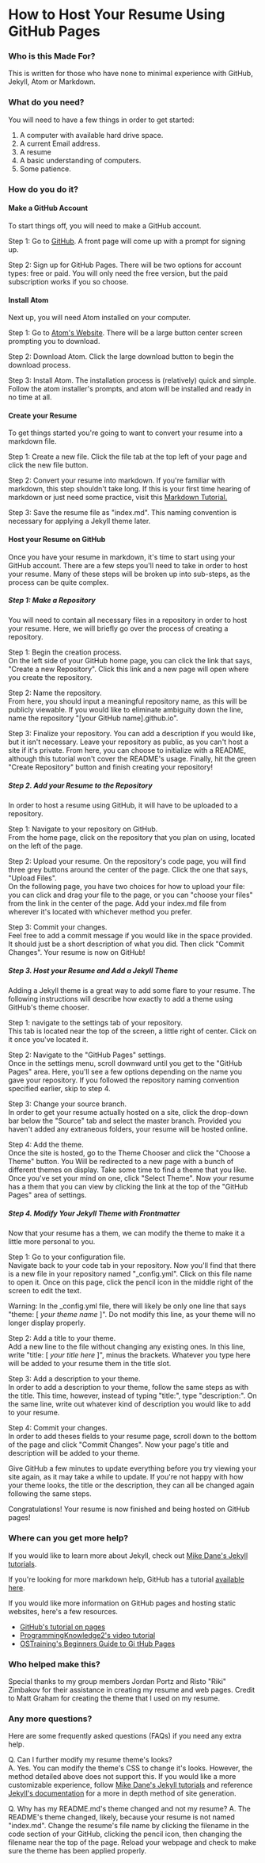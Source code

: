 # How to Host Your Resume Using GitHub Pages

### Who is this Made For?
This is written for those who have none to minimal experience with GitHub, Jekyll, Atom or Markdown.

### What do you need?
You will need to have a few things in order to get started:
1. A computer with available hard drive space.
2. A current Email address.
3. A resume
4. A basic understanding of computers.
5. Some patience.

### How do you do it?
#### Make a GitHub Account
To start things off, you will need to make a GitHub account.  

Step 1: Go to [GitHub](https://www.github.com). A front page will come up with a prompt for signing up.   

Step 2: Sign up for GitHub Pages. There will be two options for account types: free or paid. You will only need the free version, but the paid subscription works if you so choose.

#### Install Atom
Next up, you will need Atom installed on your computer.  

Step 1: Go to [Atom's Website](https://atom.io). There will be a large button center screen prompting you to download.  

Step 2: Download Atom. Click the large download button to begin the download process.

Step 3: Install Atom. The installation process is (relatively) quick and simple. Follow the atom installer's prompts, and atom will be installed and ready in no time at all.

#### Create your Resume
To get things started you're going to want to convert your resume into a markdown file.  

Step 1: Create a new file. Click the file tab at the top left of your page and click the new file button.  

Step 2: Convert your resume into markdown. If you're familiar with markdown, this step shouldn't take long. If this is your first time hearing of markdown or just need some practice, visit this [Markdown Tutorial.](https://www.markdowntutorial.com)  

Step 3: Save the resume file as "index.md". This naming convention is necessary for applying a Jekyll theme later.  

#### Host your Resume on GitHub
Once you have your resume in markdown, it's time to start using your GitHub account. There are a few steps you'll need to take in order to host your resume. Many of these steps will be broken up into sub-steps, as the process can be quite complex.

##### Step 1: Make a Repository
You will need to contain all necessary files in a repository in order to host your resume. Here, we will briefly go over the process of creating a repository.

Step 1: Begin the creation process.  
On the left side of your GitHub home page, you can click the link that says, "Create a new Repository". Click this link and a new page will open where you create the repository.  

Step 2: Name the repository.  
From here, you should input a meaningful repository name, as this will be publicly viewable. If you would like to eliminate ambiguity down the line, name the repository "[your GitHub name].github.io".

Step 3: Finalize your repository. You can add a description if you would like, but it isn't necessary. Leave your repository as public, as you can't host a site if it's private. From here, you can choose to initialize with a README, although this tutorial won't cover the README's usage. Finally, hit the green "Create Repository" button and finish creating your repository!

##### Step 2. Add your Resume to the Repository
In order to host a resume using GitHub, it will have to be uploaded to a repository.  

Step 1: Navigate to your repository on GitHub.  
From the home page, click on the repository that you plan on using, located on the left of the page.  

Step 2: Upload your resume.
On the repository's code page, you will find three grey buttons around the center of the page. Click the one that says, "Upload Files".  
On the following page, you have two choices for how to upload your file: you can click and drag your file to the page, or you can "choose your files" from the link in the center of the page. Add your index.md file from wherever it's located with whichever method you prefer.  

Step 3: Commit your changes.  
Feel free to add a commit message if you would like in the space provided. It should just be a short description of what you did. Then click "Commit Changes". Your resume is now on GitHub!

##### Step 3. Host your Resume and Add a Jekyll Theme  
Adding a Jekyll theme is a great way to add some flare to your resume. The following instructions will describe how exactly to add a theme using GitHub's theme chooser.

Step 1: navigate to the settings tab of your repository.  
This tab is located near the top of the screen, a little right of center. Click on it once you've located it.

Step 2: Navigate to the "GitHub Pages" settings.  
Once in the settings menu, scroll downward until you get to the "GitHub Pages" area. Here, you'll see a few options depending on the name you gave your repository. If you followed the repository naming convention specified earlier, skip to step 4.

Step 3: Change your source branch.  
In order to get your resume actually hosted on a site, click the drop-down bar below the "Source" tab and select the master branch. Provided you haven't added any extraneous folders, your resume will be hosted online.  


Step 4: Add the theme.  
Once the site is hosted, go to the Theme Chooser and click the "Choose a Theme" button. You Will be redirected to a new page with a bunch of different themes on display. Take some time to find a theme that you like. Once you've set your mind on one, click "Select Theme". Now your resume has a them that you can view by clicking the link at the top of the "GitHub Pages" area of settings.

##### Step 4. Modify Your Jekyll Theme with Frontmatter
Now that your resume has a them, we can modify the theme to make it a little more personal to you.  

Step 1: Go to your configuration file.  
Navigate back to your code tab in your repository. Now you'll find that there is a new file in your repository named "\_config.yml". Click on this file name to open it. Once on this page, click the pencil icon in the middle right of the screen to edit the text.

Warning: In the \_config.yml file, there will likely be only one line that says "theme: \[ _your theme name_ \]". Do not modify this line, as your theme will no longer display properly.

Step 2: Add a title to your theme.  
Add a new line to the file without changing any existing ones. In this line, write "title: [ _your title here_ ]", minus the brackets. Whatever you type here will be added to your resume them in the title slot.

Step 3: Add a description to your theme.  
In order to add a description to your theme, follow the same steps as with the title. This time, however, instead of typing "title:", type "description:". On the same line, write out whatever kind of description you would like to add to your resume.  

Step 4: Commit your changes.  
In order to add theses fields to your resume page, scroll down to the bottom of the page and click "Commit Changes". Now your page's title and description will be added to your theme.

Give GitHub a few minutes to update everything before you try viewing your site again, as it may take a while to update. If you're not happy with how your theme looks, the title or the description, they can all be changed again following the same steps.

Congratulations! Your resume is now finished and being hosted on GitHub pages!


### Where can you get more help?
If you would like to learn more about Jekyll, check out [Mike Dane's Jekyll tutorials](www.https://www.youtube.com/playlist?list=PLLAZ4kZ9dFpOPV5C5Ay0pHaa0RJFhcmcB).  

If you're looking for more markdown help, GitHub has a tutorial [available here](https://guides.github.com/features/mastering-markdown/).  

If you would like more information on GitHub pages and hosting static websites, here's a few resources.
- [GitHub's tutorial on pages](https://guides.github.com/features/pages/)
- [ProgrammingKnowledge2's video tutorial](https://www.youtube.com/watch?v=nqXWfXNc0gs)
- [OSTraining's Beginners Guide to Gi tHub Pages](https://www.ostraining.com/blog/coding/github-pages/)


### Who helped make this?
Special thanks to my group members Jordan Portz and Risto "Riki" Zimbakov for their assistance in creating my resume and web pages. Credit to Matt Graham for creating the theme that I used on my resume.

### Any more questions?
Here are some frequently asked questions (FAQs) if you need any extra help.  

Q. Can I further modify my resume theme's looks?  
A. Yes. You can modify the theme's CSS to change it's looks. However, the method detailed above does not support this. If you would like a more customizable experience, follow [Mike Dane's Jekyll tutorials](www.https://www.youtube.com/playlist?list=PLLAZ4kZ9dFpOPV5C5Ay0pHaa0RJFhcmcB) and reference [Jekyll's documentation](https://jekyllrb.com/docs/themes/) for a more in depth method of site generation.

Q. Why has my README.md's theme changed and not my resume?
A. The README's theme changed, likely, because your resume is not named "index.md". Change the resume's file name by clicking the filename in the code section of your GitHub, clicking the pencil icon, then changing the filename near the top of the page. Reload your webpage and check to make sure the theme has been applied properly.
